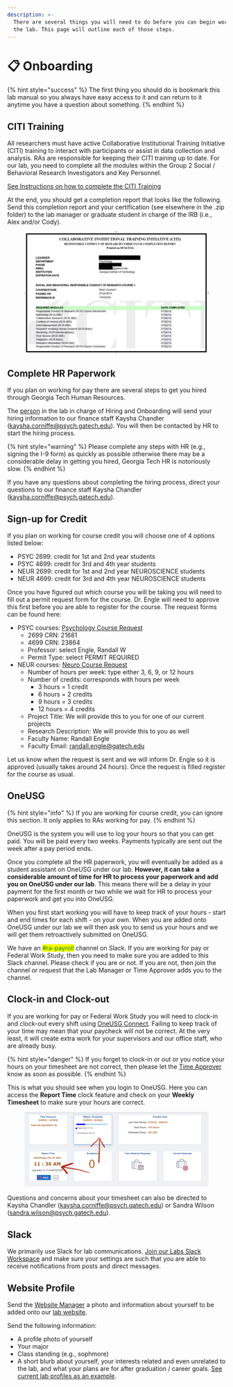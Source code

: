 ```yaml
---
description: >-
  There are several things you will need to do before you can begin working in
  the lab. This page will outline each of those steps.
---
```


# 📋 Onboarding

{% hint style="success" %}
The first thing you should do is bookmark this lab manual so you always have easy access to it and can return to it anytime you have a question about something.
{% endhint %}

## CITI Training

All researchers must have active Collaborative Institutional Training Initiative (CITI) training to interact with participants or assist in data collection and analysis. RAs are responsible for keeping their CITI training up to date. For our lab, you need to complete all the modules within the Group 2 Social / Behavioral Research Investigators and Key Personnel.

[See Instructions on how to complete the CITI Training](https://researchintegrity.gatech.edu/irb-required-training)

At the end, you should get a completion report that looks like the following. Send this completion report and your certification (see elsewhere in the .zip folder) to the lab manager or graduate student in charge of the IRB (i.e., Alex and/or Cody).

<figure><img src="../.gitbook/assets/citi.PNG" alt=""><figcaption></figcaption></figure>

## Complete HR Paperwork

If you plan on working for pay there are several steps to get you hired through Georgia Tech Human Resources.&#x20;

The [person](../lab-overview/people.md) in the lab in charge of Hiring and Onboarding will send your hiring information to our finance staff Kaysha Chandler ([kaysha.corniffe@psych.gatech.edu](mailto:kaysha.corniffe@psych.gatech.edu)). You will then be contacted by HR to start the hiring process.

{% hint style="warning" %}
Please complete any steps with HR (e.g., signing the I-9 form) as quickly as possible otherwise there may be a considerable delay in getting you hired, Georgia Tech HR is notoriously slow.
{% endhint %}

If you have any questions about completing the hiring process, direct your questions to our finance staff Kaysha Chandler ([kaysha.corniffe@psych.gatech.edu](mailto:kaysha.corniffe@psych.gatech.edu)).

## Sign-up for Credit

If you plan on working for course credit you will choose one of 4 options listed below:

* PSYC 2699: credit for 1st and 2nd year students
* PSYC 4699: credit for 3rd and 4th year students
* NEUR 2699: credit for 1st and 2nd year NEUROSCIENCE students
* NEUR 4699: credit for 3rd and 4th year NEUROSCIENCE students

Once you have figured out which course you will be taking you will need to fill out a permit request form for the course. Dr. Engle will need to approve this first before you are able to register for the course. The request forms can be found here:

* PSYC courses: [Psychology Course Request](https://forms2.cos.gatech.edu/psych-course-request)
  * 2699 CRN: 21681
  * 4699 CRN: 23864
  * Professor: select Engle, Randall W
  * Permit Type: select PERMIT REQUIRED
* NEUR courses: [Neuro Course Request](https://forms2.cos.gatech.edu/undergraduate-research-permit)
  * Number of hours per week: type either 3, 6, 9, or 12 hours
  * Number of credits: corresponds with hours per week
    * 3 hours = 1 credit
    * 6 hours = 2 credits
    * 9 hours = 3 credits
    * 12 hours = 4 credits
  * Project Title: We will provide this to you for one of our current projects
  * Research Description: We will provide this to you as well
  * Faculty Name: Randall Engle
  * Faculty Email: [randall.engle@gatech.edu](mailto:randall.engle@gatech.edu)

Let us know when the request is sent and we will inform Dr. Engle so it is approved (usually takes around 24 hours). Once the request is filled register for the course as usual.

## OneUSG

{% hint style="info" %}
If you are working for course credit, you can ignore this section. It only applies to RAs working for pay.
{% endhint %}

OneUSG is the system you will use to log your hours so that you can get paid. You will be paid every two weeks. Payments typically are sent out the week after a pay period ends.

Once you complete all the HR paperwork, you will eventually be added as a student assistant on OneUSG under our lab. **However, it can take a considerable amount of time for HR to process your paperwork and add you on OneUSG under our lab**. This means there will be a delay in your payment for the first month or two while we wait for HR to process your paperwork and get you into OneUSG.

When you first start working you will have to keep track of your hours - start and end times for each shift - on your own. When you are added onto OneUSG under our lab we will then ask you to send us your hours and we will get them retroactively submitted on OneUSG.

We have an <mark style="color:green;">#ra-payroll</mark> channel on Slack. If you are working for pay or Federal Work Study, then you need to make sure you are added to this Slack channel. Please check if you are or not. If you are not, then join the channel or request that the Lab Manager or Time Approver adds you to the channel.

## Clock-in and Clock-out

If you are working for pay or Federal Work Study you will need to clock-in and clock-out every shift using [OneUSG Connect](https://oneusgconnect.usg.edu/). Failing to keep track of your time may mean that your paycheck will not be correct. At the very least, it will create extra work for your supervisors and our office staff, who are already busy.

{% hint style="danger" %}
If you forget to clock-in or out or you notice your hours on your timesheet are not correct, then please let the [Time Approver](../lab-overview/people.md) know as soon as possible.
{% endhint %}

This is what you should see when you login to OneUSG. Here you can access the **Report Time** clock feature and check on your **Weekly Timesheet** to make sure your hours are correct.

<figure><img src="../.gitbook/assets/oneusg.PNG" alt=""><figcaption></figcaption></figure>

Questions and concerns about your timesheet can also be directed to Kaysha Chandler ([kaysha.corniffe@psych.gatech.edu](mailto:kaysha.corniffe@psych.gatech.edu)) or Sandra Wilson ([sandra.wilson@psych.gatech.edu](mailto:sandra.wilson@psych.gatech.edu)).

## Slack

We primarily use Slack for lab communications. [Join our Labs Slack Workspace](https://join.slack.com/t/englelab-gatech/signup) and make sure your settings are such that you are able to receive notifications from posts and direct messages.

## Website Profile

Send the [Website Manager](../lab-overview/people.md) a photo and information about yourself to be added onto our [lab website](https://englelab.gatech.edu/people).

Send the following information:

* A profile photo of yourself
* Your major
* Class standing (e.g., sophmore)
* A short blurb about yourself, your interests related and even unrelated to the lab, and what your plans are for after graduation / career goals. [See current lab profiles as an example](https://englelab.gatech.edu/people.html#undergrads).
